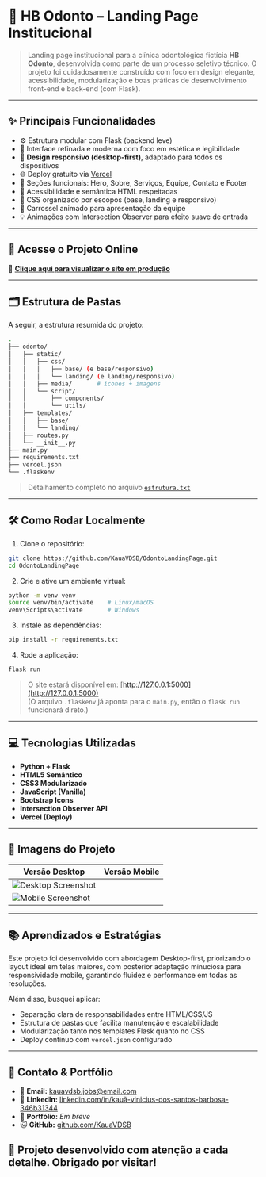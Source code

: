 # 🦷 HB Odonto – Landing Page Institucional


> Landing page institucional para a clínica odontológica fictícia **HB Odonto**, desenvolvida como parte de um processo seletivo técnico. O projeto foi cuidadosamente construído com foco em design elegante, acessibilidade, modularização e boas práticas de desenvolvimento front-end e back-end (com Flask).

---

## ✨ Principais Funcionalidades

- ⚙️ Estrutura modular com Flask (backend leve)
- 🎨 Interface refinada e moderna com foco em estética e legibilidade
- 📱 **Design responsivo (desktop-first)**, adaptado para todos os dispositivos
- 🌐 Deploy gratuito via [Vercel](https://landing-page-odonto-plum.vercel.app)
- 💬 Seções funcionais: Hero, Sobre, Serviços, Equipe, Contato e Footer
- 🧠 Acessibilidade e semântica HTML respeitadas
- 🧩 CSS organizado por escopos (base, landing e responsivo)
- 🔄 Carrossel animado para apresentação da equipe
- 💡 Animações com Intersection Observer para efeito suave de entrada

---

## 🚀 Acesse o Projeto Online

🔗 **[Clique aqui para visualizar o site em produção](https://landing-page-odonto-plum.vercel.app)**

---


## 🗂 Estrutura de Pastas

A seguir, a estrutura resumida do projeto:

```bash
.
├── odonto/
│   ├── static/
│   │   ├── css/
│   │   │   ├── base/ (e base/responsivo)
│   │   │   └── landing/ (e landing/responsivo)
│   │   ├── media/       # ícones + imagens
│   │   └── script/
│   │       ├── components/
│   │       └── utils/
│   ├── templates/
│   │   ├── base/
│   │   └── landing/
│   ├── routes.py
│   └── __init__.py
├── main.py
├── requirements.txt
├── vercel.json
└── .flaskenv
````

> Detalhamento completo no arquivo [`estrutura.txt`](estrutura.txt)

---

## 🛠️ Como Rodar Localmente

1. Clone o repositório:

```bash
git clone https://github.com/KauaVDSB/OdontoLandingPage.git
cd OdontoLandingPage
```

2. Crie e ative um ambiente virtual:

```bash
python -m venv venv
source venv/bin/activate    # Linux/macOS
venv\Scripts\activate       # Windows
```

3. Instale as dependências:

```bash
pip install -r requirements.txt
```

4. Rode a aplicação:

```bash
flask run
```

> O site estará disponível em: [http://127.0.0.1:5000](http://127.0.0.1:5000)  
> (O arquivo `.flaskenv` já aponta para o `main.py`, então o `flask run` funcionará direto.)

---

## 💻 Tecnologias Utilizadas

- **Python + Flask**
- **HTML5 Semântico**
- **CSS3 Modularizado**
- **JavaScript (Vanilla)**
- **Bootstrap Icons**
- **Intersection Observer API**
- **Vercel (Deploy)**

---

## 📸 Imagens do Projeto

| Versão Desktop | Versão Mobile |
|----------------|---------------|
| ![Desktop Screenshot](https://github.com/user-attachments/assets/6bb0c835-dcb7-4c1f-aa1a-b9c1de931d63) | 
![Mobile Screenshot](https://github.com/user-attachments/assets/4dc99193-c3e6-4141-bda9-2cc91210b8d3) |

---

## 📚 Aprendizados e Estratégias
Este projeto foi desenvolvido com abordagem Desktop-first, priorizando o layout ideal em telas maiores, com posterior adaptação minuciosa para responsividade mobile, garantindo fluidez e performance em todas as resoluções.

Além disso, busquei aplicar:

- Separação clara de responsabilidades entre HTML/CSS/JS
- Estrutura de pastas que facilita manutenção e escalabilidade
- Modularização tanto nos templates Flask quanto no CSS
- Deploy contínuo com `vercel.json` configurado

---

## 📇 Contato & Portfólio

- 📧 **Email:** [kauavdsb.jobs@email.com](mailto:kauavdsb.jobs@email.com)
- 🔗 **LinkedIn:** [linkedin.com/in/kauã-vinicius-dos-santos-barbosa-346b31344](https://www.linkedin.com/in/kauã-vinicius-dos-santos-barbosa-346b31344)
- 💼 **Portfólio:** _Em breve_
- 🐱 **GitHub:** [github.com/KauaVDSB](https://github.com/KauaVDSB)

## 🎯 Projeto desenvolvido com atenção a cada detalhe. Obrigado por visitar!
